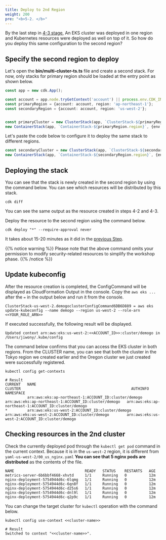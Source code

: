 ```yaml
---
title: Deploy to 2nd Region
weight: 200
pre: "<b>5-2. </b>"
---
```



By the last step in [4-3 stage](/en/40-deploy-clusters/300-container/), An EKS cluster was deployed in one region and Kubernetes resources were deployed as well on top of it.
So how do you deploy this same configuration to the second region?

## Specify the second region to deploy
Let's open the **bin/multi-cluster-ts.ts** file and create a second stack.
For now, only stacks for primary region should be loaded at the entry point as shown below.

```typescript
const app = new cdk.App();

const account = app.node.tryGetContext('account') || process.env.CDK_INTEG_ACCOUNT || process.env.CDK_DEFAULT_ACCOUNT;
const primaryRegion = {account: account, region: 'ap-northeast-1'};
const secondaryRegion = {account: account, region: 'us-west-2'};


const primaryCluster = new ClusterStack(app, `ClusterStack-${primaryRegion.region}`, {env: primaryRegion });
new ContainerStack(app, `ContainerStack-${primaryRegion.region}`, {env: primaryRegion, cluster: primaryCluster.cluster });


```

Let's paste the code below to configure it to deploy the same stack to different regions.

```typescript
const secondaryCluster = new ClusterStack(app, `ClusterStack-${secondaryRegion.region}`, {env: secondaryRegion });
new ContainerStack(app, `ContainerStack-${secondaryRegion.region}`, {env: secondaryRegion, cluster: secondaryCluster.cluster });
```

## Deploying the stack
You can see that the stack is newly created in the second region by using the command below.
You can see which resources will be distributed by this stack.

```
cdk diff
```

You can see the same output as the resource created in steps 4-2 and 4-3.

Deploy the resource to the second region using the command below.
```
cdk deploy "*" --require-approval never
```
It takes about 15-20 minutes as it did in the [previous Step](/en/40-deploy-clusters/200-cluster).

{{% notice warning %}}
Please note that the above command omits your permission to modify security-related resources to simplify the workshop phase.
{{% /notice %}}



## Update kubeconfig

After the resource creation is completed, the ConfigCommand will be displayed as CloudFormation Output in the console.
Copy the `aws eks ...` after the `=` in the output below and run it from the console.

```
ClusterStack-us-west-2.demogoclusterConfigCommand6DB6D889 = aws eks update-kubeconfig --name demogo --region us-west-2 --role-arn <<YOUR_ROLE_ARN>>
```

If executed successfully, the following result will be displayed.

```
Updated context arn:aws:eks:us-west-2:<<ACCOUNT_ID>>:cluster/demogo in /Users/jiwony/.kube/config
```


The command below confirms that you can access the EKS cluster in both regions.
From the CLUSTER name, you can see that both the cluster in the Tokyo region we created earlier and the Oregon cluster we just created were successfully registered.

```
kubectl config get-contexts

# Result
CURRENT   NAME                                                     CLUSTER                                                  AUTHINFO                                                 NAMESPACE
          arn:aws:eks:ap-northeast-1:ACCOUNT_ID:cluster/demogo   arn:aws:eks:ap-northeast-1:ACCOUNT_ID:cluster/demogo   arn:aws:eks:ap-northeast-1:ACCOUNT_ID:cluster/demogo
*         arn:aws:eks:us-west-2:ACCOUNT_ID:cluster/demogo        arn:aws:eks:us-west-2:ACCOUNT_ID:cluster/demogo        arn:aws:eks:us-west-2:ACCOUNT_ID:cluster/demogo
```


## Checking resources in the 2nd cluster


Check the currently deployed pod through the `kubectl get pod` command in the current context.
Because it is in the `us-west-2` region, it is different from `yaml-us-west-2/00_us_nginx.yaml` **You can see that 5 nginx pods are distributed** as the contents of the file.

```
NAME                                READY   STATUS    RESTARTS   AGE
metrics-server-6b6bbf4668-xhvtd     1/1     Running   0          12m
nginx-deployment-5754944d6c-6lqmg   1/1     Running   0          12m
nginx-deployment-5754944d6c-6qn8f   1/1     Running   0          12m
nginx-deployment-5754944d6c-d25s6   1/1     Running   0          12m
nginx-deployment-5754944d6c-dnl9l   1/1     Running   0          12m
nginx-deployment-5754944d6c-q2p9c   1/1     Running   0          12m
```


You can change the target cluster for `kubectl` operation with the command below.

```
kubectl config use-context <<cluster-name>>

# Result
Switched to context "<<cluster-name>>".
```